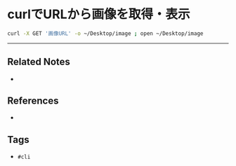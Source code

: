 # curlでURLから画像を取得・表示
```bash
curl -X GET '画像URL' -o ~/Desktop/image ; open ~/Desktop/image
```

---
## Related Notes
- 

## References
- 

## Tags
- `#cli` 